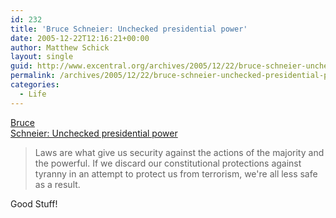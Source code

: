 ```yaml
---
id: 232
title: 'Bruce Schneier: Unchecked presidential power'
date: 2005-12-22T12:16:21+00:00
author: Matthew Schick
layout: single
guid: http://www.excentral.org/archives/2005/12/22/bruce-schneier-unchecked-presidential-power/
permalink: /archives/2005/12/22/bruce-schneier-unchecked-presidential-power
categories:
  - Life
---
```

<a href="http://www.startribune.com/stories/562/5793639.html">Bruce  
Schneier: Unchecked presidential power</a>
<blockquote>Laws are what give us security against the actions of the majority and the powerful. If we discard our constitutional protections against tyranny in an attempt to protect us from terrorism, we're all less safe as a result.</blockquote>

Good Stuff!